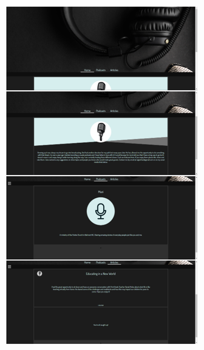 ![Alt text](/public/images/cover_photo1.png)
![Alt text](/public/images/cover_photo2.png)
![Alt text](/public/images/cover_photo3.png)
![Alt text](/public/images/cover_photo4.png)
